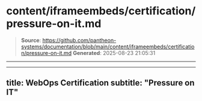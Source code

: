 # content/iframeembeds/certification/pressure-on-it.md

> **Source**: https://github.com/pantheon-systems/documentation/blob/main/content/iframeembeds/certification/pressure-on-it.md
> **Generated**: 2025-08-23 21:05:31

---

---
title: WebOps Certification
subtitle: "Pressure on IT"
---

<Partial file="certification-guide/pressure-on-it.md" />
